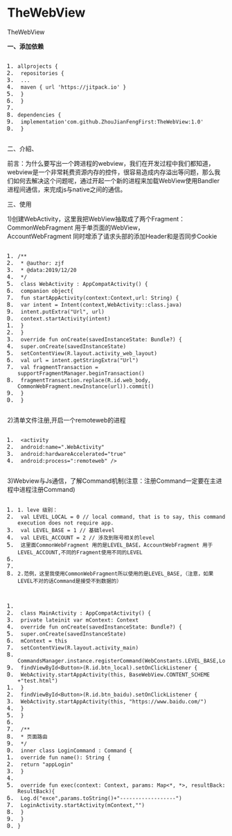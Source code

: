 <!DOCTYPE html> <html lang="zh"> <head> <meta charset="utf-8"/> <title>Markdown在线编辑器 - www.MdEditor.com</title> <link rel="shortcut icon" href="https://www.mdeditor.com/images/logos/favicon.ico" type="image/x-icon"/> </head> <body><h1 id="h1-thewebview"><a name="TheWebView" class="reference-link"></a><span class="header-link octicon octicon-link"></span>TheWebView</h1><p>TheWebView</p> <p><strong>一、添加依赖</strong></p> <pre class="prettyprint linenums prettyprinted" style=""><ol class="linenums"><li class="L0"><code><span class="pln">allprojects </span><span class="pun">{</span></code></li><li class="L1"><code><span class="pln"> repositories </span><span class="pun">{</span></code></li><li class="L2"><code><span class="pln"> </span><span class="pun">...</span></code></li><li class="L3"><code><span class="pln"> maven </span><span class="pun">{</span><span class="pln"> url </span><span class="str">'https://jitpack.io'</span><span class="pln"> </span><span class="pun">}</span></code></li><li class="L4"><code><span class="pln"> </span><span class="pun">}</span></code></li><li class="L5"><code><span class="pln"> </span><span class="pun">}</span></code></li><li class="L6"><code></code></li><li class="L7"><code><span class="pln">dependencies </span><span class="pun">{</span></code></li><li class="L8"><code><span class="pln"> implementation</span><span class="str">'com.github.ZhouJianFengFirst:TheWebView:1.0'</span></code></li><li class="L9"><code><span class="pln"> </span><span class="pun">}</span></code></li></ol></pre><p>二、介紹、</p> <p>前言：为什么要写出一个跨进程的webview，我们在开发过程中我们都知道，webview是一个非常耗费资源内存的控件，很容易造成内存溢出等问题，那么我们如何去解决这个问题呢，通过开起一个新的进程来加载WebView使用Bandler进程间通信，来完成js与native之间的通信。</p> <p>三、使用</p> <p>1)创建WebActivity，这里我把WebView抽取成了两个Fragment：<br>CommonWebFragment 用于单页面的WebView，<br>AccountWebFragment 同时增添了请求头部的添加Header和是否同步Cookie </p><pre class="prettyprint linenums prettyprinted" style=""><ol class="linenums"><li class="L0"><code class="lang-java"><span class="com">/**</span></code></li><li class="L1"><code class="lang-java"><span class="com"> * @author: zjf</span></code></li><li class="L2"><code class="lang-java"><span class="com"> * @data:2019/12/20</span></code></li><li class="L3"><code class="lang-java"><span class="com"> */</span></code></li><li class="L4"><code class="lang-java"><span class="pln"> </span><span class="kwd">class</span><span class="pln"> </span><span class="typ">WebActivity</span><span class="pln"> </span><span class="pun">:</span><span class="pln"> </span><span class="typ">AppCompatActivity</span><span class="pun">()</span><span class="pln"> </span><span class="pun">{</span></code></li><li class="L5"><code class="lang-java"><span class="pln"> companion object</span><span class="pun">{</span></code></li><li class="L6"><code class="lang-java"><span class="pln"> fun startAppActivity</span><span class="pun">(</span><span class="pln">context</span><span class="pun">:</span><span class="typ">Context</span><span class="pun">,</span><span class="pln">url</span><span class="pun">:</span><span class="pln"> </span><span class="typ">String</span><span class="pun">)</span><span class="pln"> </span><span class="pun">{</span></code></li><li class="L7"><code class="lang-java"><span class="pln"> var intent </span><span class="pun">=</span><span class="pln"> </span><span class="typ">Intent</span><span class="pun">(</span><span class="pln">context</span><span class="pun">,</span><span class="typ">WebActivity</span><span class="pun">::</span><span class="kwd">class</span><span class="pun">.</span><span class="pln">java</span><span class="pun">)</span></code></li><li class="L8"><code class="lang-java"><span class="pln"> intent</span><span class="pun">.</span><span class="pln">putExtra</span><span class="pun">(</span><span class="str">"Url"</span><span class="pun">,</span><span class="pln"> url</span><span class="pun">)</span></code></li><li class="L9"><code class="lang-java"><span class="pln"> context</span><span class="pun">.</span><span class="pln">startActivity</span><span class="pun">(</span><span class="pln">intent</span><span class="pun">)</span></code></li><li class="L0"><code class="lang-java"><span class="pln"> </span><span class="pun">}</span></code></li><li class="L1"><code class="lang-java"><span class="pln"> </span><span class="pun">}</span></code></li><li class="L2"><code class="lang-java"><span class="pln"> override fun onCreate</span><span class="pun">(</span><span class="pln">savedInstanceState</span><span class="pun">:</span><span class="pln"> </span><span class="typ">Bundle</span><span class="pun">?)</span><span class="pln"> </span><span class="pun">{</span></code></li><li class="L3"><code class="lang-java"><span class="pln"> </span><span class="kwd">super</span><span class="pun">.</span><span class="pln">onCreate</span><span class="pun">(</span><span class="pln">savedInstanceState</span><span class="pun">)</span></code></li><li class="L4"><code class="lang-java"><span class="pln"> setContentView</span><span class="pun">(</span><span class="pln">R</span><span class="pun">.</span><span class="pln">layout</span><span class="pun">.</span><span class="pln">activity_web_layout</span><span class="pun">)</span></code></li><li class="L5"><code class="lang-java"><span class="pln"> val url </span><span class="pun">=</span><span class="pln"> intent</span><span class="pun">.</span><span class="pln">getStringExtra</span><span class="pun">(</span><span class="str">"Url"</span><span class="pun">)</span></code></li><li class="L6"><code class="lang-java"><span class="pln"> val fragmentTransaction </span><span class="pun">=</span><span class="pln"> supportFragmentManager</span><span class="pun">.</span><span class="pln">beginTransaction</span><span class="pun">()</span></code></li><li class="L7"><code class="lang-java"><span class="pln"> fragmentTransaction</span><span class="pun">.</span><span class="pln">replace</span><span class="pun">(</span><span class="pln">R</span><span class="pun">.</span><span class="pln">id</span><span class="pun">.</span><span class="pln">web_body</span><span class="pun">,</span><span class="pln"> </span><span class="typ">CommonWebFragment</span><span class="pun">.</span><span class="pln">newInstance</span><span class="pun">(</span><span class="pln">url</span><span class="pun">)).</span><span class="pln">commit</span><span class="pun">()</span></code></li><li class="L8"><code class="lang-java"><span class="pln"> </span><span class="pun">}</span></code></li><li class="L9"><code class="lang-java"><span class="pln"> </span><span class="pun">}</span></code></li></ol></pre> <p>2)清单文件注册,开启一个remoteweb的进程</p> <pre class="prettyprint linenums prettyprinted" style=""><ol class="linenums"><li class="L0"><code><span class="pln"> </span><span class="tag">&lt;activity</span></code></li><li class="L1"><code><span class="pln"> </span><span class="atn">android:name</span><span class="pun">=</span><span class="atv">".WebActivity"</span></code></li><li class="L2"><code><span class="pln"> </span><span class="atn">android:hardwareAccelerated</span><span class="pun">=</span><span class="atv">"true"</span></code></li><li class="L3"><code><span class="pln"> </span><span class="atn">android:process</span><span class="pun">=</span><span class="atv">":remoteweb"</span><span class="pln"> </span><span class="tag">/&gt;</span></code></li></ol></pre><p>3)Webview与Js通信，了解Command机制(注意：注册Command一定要在主进程中进程注册Command)</p> <pre class="prettyprint linenums prettyprinted" style=""><ol class="linenums"><li class="L0"><code><span class="lit">1.</span><span class="pln"> leve </span><span class="pun">级别：</span><span class="pln"> </span></code></li><li class="L1"><code><span class="pln"> val LEVEL_LOCAL </span><span class="pun">=</span><span class="pln"> </span><span class="lit">0</span><span class="pln"> </span><span class="com">// local command, that is to say, this command execution does not require app.</span></code></li><li class="L2"><code><span class="pln"> val LEVEL_BASE </span><span class="pun">=</span><span class="pln"> </span><span class="lit">1</span><span class="pln"> </span><span class="com">// 基础level</span></code></li><li class="L3"><code><span class="pln"> val LEVEL_ACCOUNT </span><span class="pun">=</span><span class="pln"> </span><span class="lit">2</span><span class="pln"> </span><span class="com">// 涉及到账号相关的level</span></code></li><li class="L4"><code><span class="pln"> </span><span class="pun">这里面</span><span class="typ">CommonWebFragment</span><span class="pln"> </span><span class="pun">用的是</span><span class="pln">LEVEL_BASE</span><span class="pun">，</span><span class="typ">AccountWebFragment</span><span class="pln"> </span><span class="pun">用于</span><span class="pln">LEVEL_ACCOUNT</span><span class="pun">,不同的</span><span class="typ">Fragment</span><span class="pun">使用不同的</span><span class="pln">LEVEL</span></code></li><li class="L5"><code></code></li><li class="L6"><code></code></li><li class="L7"><code><span class="lit">2.</span><span class="pun">范例，这里我使用</span><span class="typ">CommonWebFragment</span><span class="pun">所以使用的是</span><span class="pln">LEVEL_BASE</span><span class="pun">,（注意，如果</span><span class="pln">LEVEL</span><span class="pun">不对的话</span><span class="typ">Command</span><span class="pun">是接受不到数据的）</span></code></li></ol></pre><pre class="prettyprint linenums prettyprinted" style=""><ol class="linenums"><li class="L0"><code class="lang-java"></code></li><li class="L1"><code class="lang-java"><span class="pln"> </span><span class="kwd">class</span><span class="pln"> </span><span class="typ">MainActivity</span><span class="pln"> </span><span class="pun">:</span><span class="pln"> </span><span class="typ">AppCompatActivity</span><span class="pun">()</span><span class="pln"> </span><span class="pun">{</span></code></li><li class="L2"><code class="lang-java"><span class="pln"> </span><span class="kwd">private</span><span class="pln"> lateinit var mContext</span><span class="pun">:</span><span class="pln"> </span><span class="typ">Context</span></code></li><li class="L3"><code class="lang-java"><span class="pln"> override fun onCreate</span><span class="pun">(</span><span class="pln">savedInstanceState</span><span class="pun">:</span><span class="pln"> </span><span class="typ">Bundle</span><span class="pun">?)</span><span class="pln"> </span><span class="pun">{</span></code></li><li class="L4"><code class="lang-java"><span class="pln"> </span><span class="kwd">super</span><span class="pun">.</span><span class="pln">onCreate</span><span class="pun">(</span><span class="pln">savedInstanceState</span><span class="pun">)</span></code></li><li class="L5"><code class="lang-java"><span class="pln"> mContext </span><span class="pun">=</span><span class="pln"> </span><span class="kwd">this</span></code></li><li class="L6"><code class="lang-java"><span class="pln"> setContentView</span><span class="pun">(</span><span class="pln">R</span><span class="pun">.</span><span class="pln">layout</span><span class="pun">.</span><span class="pln">activity_main</span><span class="pun">)</span></code></li><li class="L7"><code class="lang-java"><span class="pln"> </span><span class="typ">CommandsManager</span><span class="pun">.</span><span class="pln">instance</span><span class="pun">.</span><span class="pln">registerCommand</span><span class="pun">(</span><span class="typ">WebConstants</span><span class="pun">.</span><span class="pln">LEVEL_BASE</span><span class="pun">,</span><span class="typ">LoginCommand</span><span class="pun">())</span></code></li><li class="L8"><code class="lang-java"><span class="pln"> findViewById</span><span class="pun">&lt;</span><span class="typ">Button</span><span class="pun">&gt;(</span><span class="pln">R</span><span class="pun">.</span><span class="pln">id</span><span class="pun">.</span><span class="pln">btn_local</span><span class="pun">).</span><span class="pln">setOnClickListener </span><span class="pun">{</span></code></li><li class="L9"><code class="lang-java"><span class="pln"> </span><span class="typ">WebActivity</span><span class="pun">.</span><span class="pln">startAppActivity</span><span class="pun">(</span><span class="kwd">this</span><span class="pun">,</span><span class="pln"> </span><span class="typ">BaseWebView</span><span class="pun">.</span><span class="pln">CONTENT_SCHEME </span><span class="pun">+</span><span class="str">"test.html"</span><span class="pun">)</span></code></li><li class="L0"><code class="lang-java"><span class="pln"> </span><span class="pun">}</span></code></li><li class="L1"><code class="lang-java"><span class="pln"> findViewById</span><span class="pun">&lt;</span><span class="typ">Button</span><span class="pun">&gt;(</span><span class="pln">R</span><span class="pun">.</span><span class="pln">id</span><span class="pun">.</span><span class="pln">btn_baidu</span><span class="pun">).</span><span class="pln">setOnClickListener </span><span class="pun">{</span></code></li><li class="L2"><code class="lang-java"><span class="pln"> </span><span class="typ">WebActivity</span><span class="pun">.</span><span class="pln">startAppActivity</span><span class="pun">(</span><span class="kwd">this</span><span class="pun">,</span><span class="pln"> </span><span class="str">"https://www.baidu.com/"</span><span class="pun">)</span></code></li><li class="L3"><code class="lang-java"><span class="pln"> </span><span class="pun">}</span></code></li><li class="L4"><code class="lang-java"><span class="pln"> </span><span class="pun">}</span></code></li><li class="L5"><code class="lang-java"></code></li><li class="L6"><code class="lang-java"><span class="pln"> </span><span class="com">/**</span></code></li><li class="L7"><code class="lang-java"><span class="com"> * 页面路由</span></code></li><li class="L8"><code class="lang-java"><span class="com"> */</span></code></li><li class="L9"><code class="lang-java"><span class="pln"> inner </span><span class="kwd">class</span><span class="pln"> </span><span class="typ">LoginCommand</span><span class="pln"> </span><span class="pun">:</span><span class="pln"> </span><span class="typ">Command</span><span class="pln"> </span><span class="pun">{</span></code></li><li class="L0"><code class="lang-java"><span class="pln"> override fun name</span><span class="pun">():</span><span class="pln"> </span><span class="typ">String</span><span class="pln"> </span><span class="pun">{</span></code></li><li class="L1"><code class="lang-java"><span class="pln"> </span><span class="kwd">return</span><span class="pln"> </span><span class="str">"appLogin"</span></code></li><li class="L2"><code class="lang-java"><span class="pln"> </span><span class="pun">}</span></code></li><li class="L3"><code class="lang-java"></code></li><li class="L4"><code class="lang-java"><span class="pln"> override fun exec</span><span class="pun">(</span><span class="pln">context</span><span class="pun">:</span><span class="pln"> </span><span class="typ">Context</span><span class="pun">,</span><span class="pln"> params</span><span class="pun">:</span><span class="pln"> </span><span class="typ">Map</span><span class="pun">&lt;*,</span><span class="pln"> </span><span class="pun">*&gt;,</span><span class="pln"> resultBack</span><span class="pun">:</span><span class="pln"> </span><span class="typ">ResultBack</span><span class="pun">){</span></code></li><li class="L5"><code class="lang-java"><span class="pln"> </span><span class="typ">Log</span><span class="pun">.</span><span class="pln">d</span><span class="pun">(</span><span class="str">"exce"</span><span class="pun">,</span><span class="pln">params</span><span class="pun">.</span><span class="pln">toString</span><span class="pun">()+</span><span class="str">"------------------"</span><span class="pun">)</span></code></li><li class="L6"><code class="lang-java"><span class="pln"> </span><span class="typ">LoginActivity</span><span class="pun">.</span><span class="pln">startActivity</span><span class="pun">(</span><span class="pln">mContext</span><span class="pun">,</span><span class="str">""</span><span class="pun">)</span></code></li><li class="L7"><code class="lang-java"><span class="pln"> </span><span class="pun">}</span></code></li><li class="L8"><code class="lang-java"><span class="pln"> </span><span class="pun">}</span></code></li><li class="L9"><code class="lang-java"><span class="pun">}</span></code></li></ol></pre> </body> </html>
